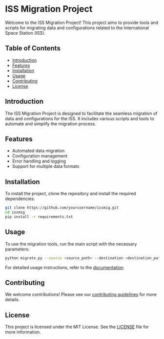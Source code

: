 # ISS Migration Project

Welcome to the ISS Migration Project! This project aims to provide tools and scripts for migrating data and configurations related to the International Space Station (ISS).

## Table of Contents

- [Introduction](#introduction)
- [Features](#features)
- [Installation](#installation)
- [Usage](#usage)
- [Contributing](#contributing)
- [License](#license)

## Introduction

The ISS Migration Project is designed to facilitate the seamless migration of data and configurations for the ISS. It includes various scripts and tools to automate and simplify the migration process.

## Features

- Automated data migration
- Configuration management
- Error handling and logging
- Support for multiple data formats

## Installation

To install the project, clone the repository and install the required dependencies:

```bash
git clone https://github.com/yourusername/issmig.git
cd issmig
pip install -r requirements.txt
```

## Usage

To use the migration tools, run the main script with the necessary parameters:

```bash
python migrate.py --source <source_path> --destination <destination_path>
```

For detailed usage instructions, refer to the [documentation](docs/usage.md).

## Contributing

We welcome contributions! Please see our [contributing guidelines](CONTRIBUTING.md) for more details.

## License

This project is licensed under the MIT License. See the [LICENSE](LICENSE) file for more information.
